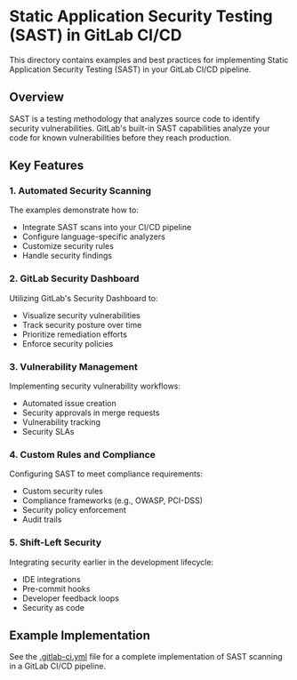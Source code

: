 # Static Application Security Testing (SAST) in GitLab CI/CD

This directory contains examples and best practices for implementing Static Application Security Testing (SAST) in your GitLab CI/CD pipeline.

## Overview

SAST is a testing methodology that analyzes source code to identify security vulnerabilities. GitLab's built-in SAST capabilities analyze your code for known vulnerabilities before they reach production.

## Key Features

### 1. Automated Security Scanning

The examples demonstrate how to:
- Integrate SAST scans into your CI/CD pipeline
- Configure language-specific analyzers
- Customize security rules
- Handle security findings

### 2. GitLab Security Dashboard

Utilizing GitLab's Security Dashboard to:
- Visualize security vulnerabilities
- Track security posture over time
- Prioritize remediation efforts
- Enforce security policies

### 3. Vulnerability Management

Implementing security vulnerability workflows:
- Automated issue creation
- Security approvals in merge requests
- Vulnerability tracking
- Security SLAs

### 4. Custom Rules and Compliance

Configuring SAST to meet compliance requirements:
- Custom security rules
- Compliance frameworks (e.g., OWASP, PCI-DSS)
- Security policy enforcement
- Audit trails

### 5. Shift-Left Security

Integrating security earlier in the development lifecycle:
- IDE integrations
- Pre-commit hooks
- Developer feedback loops
- Security as code

## Example Implementation

See the [.gitlab-ci.yml](.gitlab-ci.yml) file for a complete implementation of SAST scanning in a GitLab CI/CD pipeline.